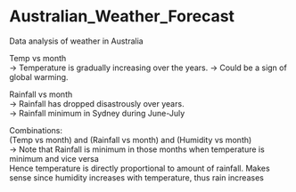 # Australian_Weather_Forecast
Data analysis of weather in Australia
 
Temp vs month  
-> Temperature is gradually increasing over the years.
-> Could be a sign of global warming.

Rainfall vs month  
-> Rainfall has dropped disastrously over years.  
-> Rainfall minimum in Sydney during June-July  

Combinations:  
(Temp vs month) and (Rainfall vs month) and (Humidity vs month)   
-> Note that Rainfall is minimum in those months when temperature is minimum and vice versa  
   Hence temperature is directly proportional to amount of rainfall. Makes sense since humidity increases with temperature, thus rain increases

